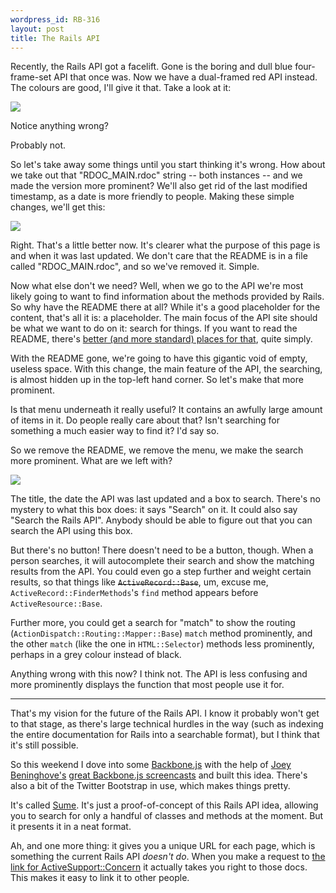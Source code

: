 ```yaml
---
wordpress_id: RB-316
layout: post
title: The Rails API
---
```


Recently, the Rails API got a facelift. Gone is the boring and dull blue four-frame-set API that once was. Now we
have a dual-framed red API instead. The colours are good, I'll give it that. Take a look at it:

<img src='images/rails_api.png' />

Notice anything wrong?

Probably not.

So let's take away some things until you start thinking it's wrong. How about we take out that "RDOC_MAIN.rdoc"
string -- both instances -- and we made the version more prominent? We'll also get rid of the last modified
timestamp, as a date is more friendly to people. Making these simple changes, we'll get this:

<img src='images/rails-api-title-changes.png'>

Right. That's a little better now. It's clearer what the purpose of this page is and when it was last updated. We
don't care that the README is in a file called "RDOC_MAIN.rdoc", and so we've removed it. Simple.

Now what else don't we need? Well, when we go to the API we're most likely going to want to find information about
the methods provided by Rails. So why have the README there at all? While it's a good placeholder for the content,
that's all it is: a placeholder. The main focus of the API site should be what we want to do on it: search for
things. If you want to read the README, there's <a href='http://github.com/rails/rails'>better (and more standard) places for that</a>, quite simply.

With the README gone, we're going to have this gigantic void of empty, useless space. With this change, the main
feature of the API, the searching, is almost hidden up in the top-left hand corner. So let's make that more
prominent.

Is that menu underneath it really useful? It contains an awfully large amount of items in it. Do people really
care about that? Isn't searching for something a much easier way to find it? I'd say so.

So we remove the README, we remove the menu, we make the search more prominent. What are we left with?

<img src='images/rails-api-search-box.png' />

The title, the date the API was last updated and a box to search. There's no mystery to what this box does: it
says "Search" on it. It could also say "Search the Rails API". Anybody should be able to figure out that you can search the API using this box.

But there's no button! There doesn't need to be a button, though. When a person searches, it will autocomplete
their search and show the matching results from the API. You could even go a step further and weight certain
results, so that things like <s>`ActiveRecord::Base`</s>, um, excuse me, `ActiveRecord::FinderMethods`'s `find`
method appears before `ActiveResource::Base`.

Further more, you could get a search for "match" to show the routing (`ActionDispatch::Routing::Mapper::Base`)
`match` method prominently, and the other `match` (like the one in `HTML::Selector`) methods less prominently, perhaps in a grey colour instead of
black.

Anything wrong with this now? I think not. The API is less confusing and more prominently displays the function
that most people use it for.

---

That's my vision for the future of the Rails API. I know it probably won't get to that stage, as there's large
technical hurdles in the way (such as indexing the entire documentation for Rails into a searchable format), but I
think that it's still possible.

So this weekend I dove into some <a href='http://documentcloud.github.com/backbone/'>Backbone.js</a> with the help
of <a href='http://twitter.com/joeybeninghove'>Joey Beninghove's</a> <a
href='http://backbonescreencasts.com/'>great Backbone.js screencasts</a> and built this idea. There's also a bit
of the Twitter Bootstrap in use, which makes things pretty.

It's called <a href='http://radar.github.com/sume'>Sume</a>. It's just a proof-of-concept of this Rails API idea,
allowing you to search for only a handful of classes and methods at the moment. But it presents it in a neat
format.

Ah, and one more thing: it gives you a unique URL for each page, which is something the current Rails API *doesn't
do*. When you make a request to <a href='http://radar.github.com/sume/#search/ActiveSupport::Concern'>the link for
ActiveSupport::Concern</a> it actually takes you right to those docs. This makes it easy to link it to other
people.
